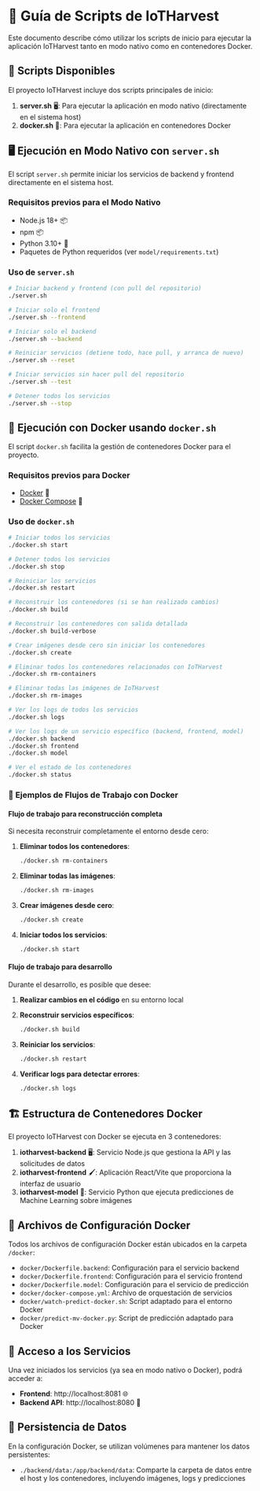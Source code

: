 # 🌱 Guía de Scripts de IoTHarvest

Este documento describe cómo utilizar los scripts de inicio para ejecutar la aplicación IoTHarvest tanto en modo nativo como en contenedores Docker.

## 📜 Scripts Disponibles

El proyecto IoTHarvest incluye dos scripts principales de inicio:

1. **server.sh** 🖥️: Para ejecutar la aplicación en modo nativo (directamente en el sistema host)
2. **docker.sh** 🐳: Para ejecutar la aplicación en contenedores Docker

## 🖥️ Ejecución en Modo Nativo con `server.sh`

El script `server.sh` permite iniciar los servicios de backend y frontend directamente en el sistema host.

### Requisitos previos para el Modo Nativo

- Node.js 18+ 📦
- npm 📦
- Python 3.10+ 🐍
- Paquetes de Python requeridos (ver `model/requirements.txt`)

### Uso de `server.sh`

```bash
# Iniciar backend y frontend (con pull del repositorio)
./server.sh

# Iniciar solo el frontend
./server.sh --frontend

# Iniciar solo el backend
./server.sh --backend

# Reiniciar servicios (detiene todo, hace pull, y arranca de nuevo)
./server.sh --reset

# Iniciar servicios sin hacer pull del repositorio
./server.sh --test

# Detener todos los servicios
./server.sh --stop
```

## 🐳 Ejecución con Docker usando `docker.sh`

El script `docker.sh` facilita la gestión de contenedores Docker para el proyecto.

### Requisitos previos para Docker

- [Docker](https://docs.docker.com/engine/install/) 🐳
- [Docker Compose](https://docs.docker.com/compose/install/) 🐳

### Uso de `docker.sh`

```bash
# Iniciar todos los servicios
./docker.sh start

# Detener todos los servicios
./docker.sh stop

# Reiniciar los servicios
./docker.sh restart

# Reconstruir los contenedores (si se han realizado cambios)
./docker.sh build

# Reconstruir los contenedores con salida detallada
./docker.sh build-verbose

# Crear imágenes desde cero sin iniciar los contenedores
./docker.sh create

# Eliminar todos los contenedores relacionados con IoTHarvest
./docker.sh rm-containers

# Eliminar todas las imágenes de IoTHarvest
./docker.sh rm-images

# Ver los logs de todos los servicios
./docker.sh logs

# Ver los logs de un servicio específico (backend, frontend, model)
./docker.sh backend
./docker.sh frontend
./docker.sh model

# Ver el estado de los contenedores
./docker.sh status
```

### 🔄 Ejemplos de Flujos de Trabajo con Docker

#### Flujo de trabajo para reconstrucción completa

Si necesita reconstruir completamente el entorno desde cero:

1. **Eliminar todos los contenedores**:
   ```bash
   ./docker.sh rm-containers
   ```

2. **Eliminar todas las imágenes**:
   ```bash
   ./docker.sh rm-images
   ```

3. **Crear imágenes desde cero**:
   ```bash
   ./docker.sh create
   ```

4. **Iniciar todos los servicios**:
   ```bash
   ./docker.sh start
   ```

#### Flujo de trabajo para desarrollo

Durante el desarrollo, es posible que desee:

1. **Realizar cambios en el código** en su entorno local

2. **Reconstruir servicios específicos**:
   ```bash
   ./docker.sh build
   ```

3. **Reiniciar los servicios**:
   ```bash
   ./docker.sh restart
   ```

4. **Verificar logs para detectar errores**:
   ```bash
   ./docker.sh logs
   ```

## 🏗️ Estructura de Contenedores Docker

El proyecto IoTHarvest con Docker se ejecuta en 3 contenedores:

1. **iotharvest-backend** 🖥️: Servicio Node.js que gestiona la API y las solicitudes de datos
2. **iotharvest-frontend** 🖌️: Aplicación React/Vite que proporciona la interfaz de usuario
3. **iotharvest-model** 🧠: Servicio Python que ejecuta predicciones de Machine Learning sobre imágenes

## 📁 Archivos de Configuración Docker

Todos los archivos de configuración Docker están ubicados en la carpeta `/docker`:

- `docker/Dockerfile.backend`: Configuración para el servicio backend
- `docker/Dockerfile.frontend`: Configuración para el servicio frontend
- `docker/Dockerfile.model`: Configuración para el servicio de predicción
- `docker/docker-compose.yml`: Archivo de orquestación de servicios
- `docker/watch-predict-docker.sh`: Script adaptado para el entorno Docker
- `docker/predict-mv-docker.py`: Script de predicción adaptado para Docker

## 🔗 Acceso a los Servicios

Una vez iniciados los servicios (ya sea en modo nativo o Docker), podrá acceder a:

- **Frontend**: http://localhost:8081 🌐
- **Backend API**: http://localhost:8080 🔌

## 💾 Persistencia de Datos

En la configuración Docker, se utilizan volúmenes para mantener los datos persistentes:

- `./backend/data:/app/backend/data`: Comparte la carpeta de datos entre el host y los contenedores, incluyendo imágenes, logs y predicciones
